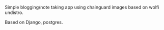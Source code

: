 Simple blogging/note taking app using chainguard images based on wolfi undistro.

Based on Django, postgres.
